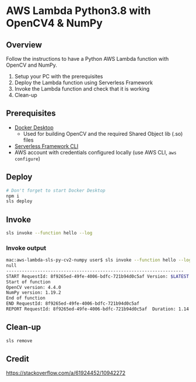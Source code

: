 
# AWS Lambda Python3.8 with OpenCV4 & NumPy

## Overview

Follow the instructions to have a Python AWS Lambda function with OpenCV and NumPy.

1. Setup your PC with the prerequisites
2. Deploy the Lambda function using Serverless Framework
3. Invoke the Lambda function and check that it is working
4. Clean-up

## Prerequisites

- [Docker Desktop](https://docs.docker.com/get-docker/)
    - Used for building OpenCV and the required Shared Object lib (.so) files
- [Serverless Framework CLI](https://www.serverless.com/framework/docs/getting-started/)
- AWS account with credentials configured locally (use AWS CLI, `aws configure`)

## Deploy

```sh
# Don't forget to start Docker Desktop
npm i
sls deploy
```

## Invoke

```sh
sls invoke --function hello --log
```

### Invoke output

```sh
mac:aws-lambda-sls-py-cv2-numpy user$ sls invoke --function hello --log
null
--------------------------------------------------------------------
START RequestId: 8f9265ed-49fe-4006-bdfc-721b94d0c5af Version: $LATEST
Start of function
OpenCV version: 4.4.0
NumPy version: 1.19.2
End of function
END RequestId: 8f9265ed-49fe-4006-bdfc-721b94d0c5af
REPORT RequestId: 8f9265ed-49fe-4006-bdfc-721b94d0c5af  Duration: 1.14 ms       Billed Duration: 100 ms Memory Size: 1024 MB    Max Memory Used: 127 MB Init Duration: 1066.09 ms
```

## Clean-up

```sh
sls remove
```

## Credit

https://stackoverflow.com/a/61924452/10942272

